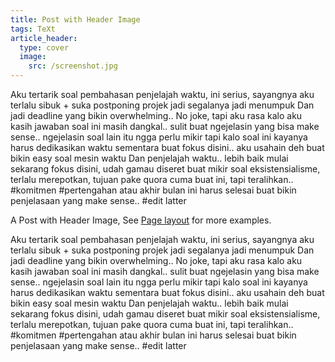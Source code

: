 ```yaml
---
title: Post with Header Image
tags: TeXt
article_header:
  type: cover
  image:
    src: /screenshot.jpg
---
```


 Aku tertarik soal pembahasan penjelajah waktu, ini serius, sayangnya aku terlalu sibuk + suka postponing projek jadi segalanya jadi menumpuk Dan jadi deadline yang bikin overwhelming.. No joke, tapi aku rasa kalo aku kasih jawaban soal ini masih dangkal.. sulit buat ngejelasin yang bisa make sense.. ngejelasin soal lain itu ngga perlu mikir tapi kalo soal ini kayanya harus dedikasikan waktu sementara buat fokus disini..  aku usahain deh buat bikin easy soal mesin waktu Dan penjelajah waktu.. lebih baik mulai sekarang fokus disini, udah gamau diseret buat mikir soal eksistensialisme, terlalu merepotkan, tujuan pake quora cuma buat ini, tapi teralihkan.. #komitmen #pertengahan atau akhir bulan ini harus selesai buat bikin penjelasaan yang make sense.. #edit latter

 
A Post with Header Image, See [Page layout](https://kitian616.github.io/jekyll-TeXt-theme/samples.html#page-layout) for more examples.

<!--more-->

 Aku tertarik soal pembahasan penjelajah waktu, ini serius, sayangnya aku terlalu sibuk + suka postponing projek jadi segalanya jadi menumpuk Dan jadi deadline yang bikin overwhelming.. No joke, tapi aku rasa kalo aku kasih jawaban soal ini masih dangkal.. sulit buat ngejelasin yang bisa make sense.. ngejelasin soal lain itu ngga perlu mikir tapi kalo soal ini kayanya harus dedikasikan waktu sementara buat fokus disini..  aku usahain deh buat bikin easy soal mesin waktu Dan penjelajah waktu.. lebih baik mulai sekarang fokus disini, udah gamau diseret buat mikir soal eksistensialisme, terlalu merepotkan, tujuan pake quora cuma buat ini, tapi teralihkan.. #komitmen #pertengahan atau akhir bulan ini harus selesai buat bikin penjelasaan yang make sense.. #edit latter
